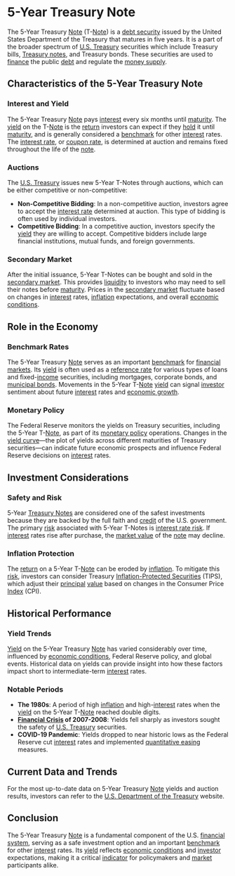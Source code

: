 # 5-Year Treasury Note

The 5-Year Treasury [Note](../n/note.md) (T-[Note](../n/note.md)) is a [debt security](../d/debt_security.md) issued by the United States Department of the Treasury that matures in five years. It is a part of the broader spectrum of [U.S. Treasury](../u/u.s._treasury.md) securities which include Treasury bills, [Treasury notes](../t/treasury_notes.md), and Treasury bonds. These securities are used to [finance](../f/finance.md) the public [debt](../d/debt.md) and regulate the [money supply](../m/money_supply.md).

## Characteristics of the 5-Year Treasury Note

### Interest and Yield
The 5-Year Treasury [Note](../n/note.md) pays [interest](../i/interest.md) every six months until [maturity](../m/maturity.md). The [yield](../y/yield.md) on the T-[Note](../n/note.md) is the [return](../r/return.md) investors can expect if they [hold](../h/hold.md) it until [maturity](../m/maturity.md), and is generally considered a [benchmark](../b/benchmark.md) for other [interest](../i/interest.md) rates. The [interest rate](../i/interest_rate.md), or [coupon rate](../c/coupon_rate.md), is determined at auction and remains fixed throughout the life of the [note](../n/note.md).

### Auctions
The [U.S. Treasury](../u/u.s._treasury.md) issues new 5-Year T-Notes through auctions, which can be either competitive or non-competitive:
- **Non-Competitive Bidding**: In a non-competitive auction, investors agree to accept the [interest rate](../i/interest_rate.md) determined at auction. This type of bidding is often used by individual investors.
- **Competitive Bidding**: In a competitive auction, investors specify the [yield](../y/yield.md) they are willing to accept. Competitive bidders include large financial institutions, mutual funds, and foreign governments.

### Secondary Market
After the initial issuance, 5-Year T-Notes can be bought and sold in the [secondary market](../s/secondary_market.md). This provides [liquidity](../l/liquidity.md) to investors who may need to sell their notes before [maturity](../m/maturity.md). Prices in the [secondary market](../s/secondary_market.md) fluctuate based on changes in [interest](../i/interest.md) rates, [inflation](../i/inflation.md) expectations, and overall [economic conditions](../e/economic_conditions.md).

## Role in the Economy

### Benchmark Rates
The 5-Year Treasury [Note](../n/note.md) serves as an important [benchmark](../b/benchmark.md) for [financial markets](../f/financial_market.md). Its [yield](../y/yield.md) is often used as a [reference rate](../r/reference_rate.md) for various types of loans and fixed-[income](../i/income.md) securities, including mortgages, corporate bonds, and [municipal bonds](../m/municipal_bonds.md). Movements in the 5-Year T-[Note](../n/note.md) [yield](../y/yield.md) can signal [investor](../i/investor.md) sentiment about future [interest](../i/interest.md) rates and [economic growth](../e/economic_growth.md).

### Monetary Policy
The Federal Reserve monitors the yields on Treasury securities, including the 5-Year T-[Note](../n/note.md), as part of its [monetary policy](../m/monetary_policy.md) operations. Changes in the [yield curve](../y/yield_curve.md)—the plot of yields across different maturities of Treasury securities—can indicate future economic prospects and influence Federal Reserve decisions on [interest](../i/interest.md) rates.

## Investment Considerations

### Safety and Risk
5-Year [Treasury Notes](../t/treasury_notes.md) are considered one of the safest investments because they are backed by the full faith and [credit](../c/credit.md) of the U.S. government. The primary [risk](../r/risk.md) associated with 5-Year T-Notes is [interest rate risk](../i/interest_rate_risk.md). If [interest](../i/interest.md) rates rise after purchase, the [market value](../m/market_value.md) of the [note](../n/note.md) may decline.

### Inflation Protection
The [return](../r/return.md) on a 5-Year T-[Note](../n/note.md) can be eroded by [inflation](../i/inflation.md). To mitigate this [risk](../r/risk.md), investors can consider Treasury [Inflation-Protected Securities](../i/inflation-protected_securities.md) (TIPS), which adjust their [principal](../p/principal.md) [value](../v/value.md) based on changes in the Consumer Price [Index](../i/index_instrument.md) (CPI).

## Historical Performance
### Yield Trends
[Yield](../y/yield.md) on the 5-Year Treasury [Note](../n/note.md) has varied considerably over time, influenced by [economic conditions](../e/economic_conditions.md), Federal Reserve policy, and global events. Historical data on yields can provide insight into how these factors impact short to intermediate-term [interest](../i/interest.md) rates.

### Notable Periods
- **The 1980s**: A period of high [inflation](../i/inflation.md) and high-[interest](../i/interest.md) rates when the [yield](../y/yield.md) on the 5-Year T-[Note](../n/note.md) reached double digits.
- **[Financial Crisis](../f/financial_crisis.md) of 2007-2008**: Yields fell sharply as investors sought the safety of [U.S. Treasury](../u/u.s._treasury.md) securities.
- **COVID-19 Pandemic**: Yields dropped to near historic lows as the Federal Reserve cut [interest](../i/interest.md) rates and implemented [quantitative easing](../q/quantitative_easing.md) measures.

## Current Data and Trends
For the most up-to-date data on 5-Year Treasury [Note](../n/note.md) yields and auction results, investors can refer to the [U.S. Department of the Treasury](https://www.treasurydirect.gov) website.

## Conclusion
The 5-Year Treasury [Note](../n/note.md) is a fundamental component of the U.S. [financial system](../f/financial_system.md), serving as a safe investment option and an important [benchmark](../b/benchmark.md) for other [interest](../i/interest.md) rates. Its [yield](../y/yield.md) reflects [economic conditions](../e/economic_conditions.md) and [investor](../i/investor.md) expectations, making it a critical [indicator](../i/indicator.md) for policymakers and [market](../m/market.md) participants alike.

